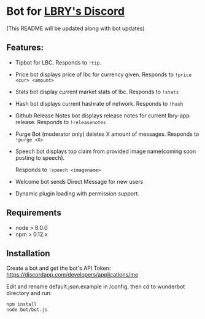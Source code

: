 # Bot for [LBRY's Discord](https://discord.gg/tgnNHf5)
(This README will be updated along with bot updates)

## Features:

- Tipbot for LBC. Responds to `!tip`.       
- Price bot displays price of lbc for currency given. Responds to `!price <cur> <amount>` 
- Stats bot display current market stats of lbc. Responds to `!stats`
- Hash bot displays current hashrate of network. Responds to `!hash`
- Github Release Notes bot displays release notes for current lbry-app release. Responds to `!releasenotes`
- Purge Bot (moderator only) deletes X amount of messages. Responds to `!purge <X>`
- Speech bot displays top claim from provided image name(coming soon posting to speech).

     Responds to `!speech <imagename>`
        
- Welcome bot sends Direct Message for new users
- Dynamic plugin loading with permission support.



## Requirements

- node > 8.0.0
- npm > 0.12.x


## Installation

Create a bot and get the bot's API Token: https://discordapp.com/developers/applications/me

Edit and rename default.json.example in /config, then cd to wunderbot directory and run:

```
npm install
node bot/bot.js
```
